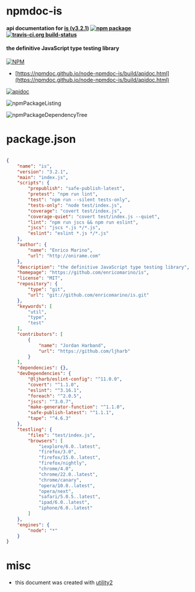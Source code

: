 # npmdoc-is

#### api documentation for  [is (v3.2.1)](https://github.com/enricomarino/is)  [![npm package](https://img.shields.io/npm/v/npmdoc-is.svg?style=flat-square)](https://www.npmjs.org/package/npmdoc-is) [![travis-ci.org build-status](https://api.travis-ci.org/npmdoc/node-npmdoc-is.svg)](https://travis-ci.org/npmdoc/node-npmdoc-is)

#### the definitive JavaScript type testing library

[![NPM](https://nodei.co/npm/is.png?downloads=true&downloadRank=true&stars=true)](https://www.npmjs.com/package/is)

- [https://npmdoc.github.io/node-npmdoc-is/build/apidoc.html](https://npmdoc.github.io/node-npmdoc-is/build/apidoc.html)

[![apidoc](https://npmdoc.github.io/node-npmdoc-is/build/screenCapture.buildCi.browser.%252Ftmp%252Fbuild%252Fapidoc.html.png)](https://npmdoc.github.io/node-npmdoc-is/build/apidoc.html)

![npmPackageListing](https://npmdoc.github.io/node-npmdoc-is/build/screenCapture.npmPackageListing.svg)

![npmPackageDependencyTree](https://npmdoc.github.io/node-npmdoc-is/build/screenCapture.npmPackageDependencyTree.svg)



# package.json

```json

{
    "name": "is",
    "version": "3.2.1",
    "main": "index.js",
    "scripts": {
        "prepublish": "safe-publish-latest",
        "pretest": "npm run lint",
        "test": "npm run --silent tests-only",
        "tests-only": "node test/index.js",
        "coverage": "covert test/index.js",
        "coverage-quiet": "covert test/index.js --quiet",
        "lint": "npm run jscs && npm run eslint",
        "jscs": "jscs *.js */*.js",
        "eslint": "eslint *.js */*.js"
    },
    "author": {
        "name": "Enrico Marino",
        "url": "http://onirame.com"
    },
    "description": "the definitive JavaScript type testing library",
    "homepage": "https://github.com/enricomarino/is",
    "license": "MIT",
    "repository": {
        "type": "git",
        "url": "git://github.com/enricomarino/is.git"
    },
    "keywords": [
        "util",
        "type",
        "test"
    ],
    "contributors": [
        {
            "name": "Jordan Harband",
            "url": "https://github.com/ljharb"
        }
    ],
    "dependencies": {},
    "devDependencies": {
        "@ljharb/eslint-config": "^11.0.0",
        "covert": "^1.1.0",
        "eslint": "^3.16.1",
        "foreach": "^2.0.5",
        "jscs": "^3.0.7",
        "make-generator-function": "^1.1.0",
        "safe-publish-latest": "^1.1.1",
        "tape": "^4.6.3"
    },
    "testling": {
        "files": "test/index.js",
        "browsers": [
            "iexplore/6.0..latest",
            "firefox/3.0",
            "firefox/15.0..latest",
            "firefox/nightly",
            "chrome/4.0",
            "chrome/22.0..latest",
            "chrome/canary",
            "opera/10.0..latest",
            "opera/next",
            "safari/5.0.5..latest",
            "ipad/6.0..latest",
            "iphone/6.0..latest"
        ]
    },
    "engines": {
        "node": "*"
    }
}
```



# misc
- this document was created with [utility2](https://github.com/kaizhu256/node-utility2)
